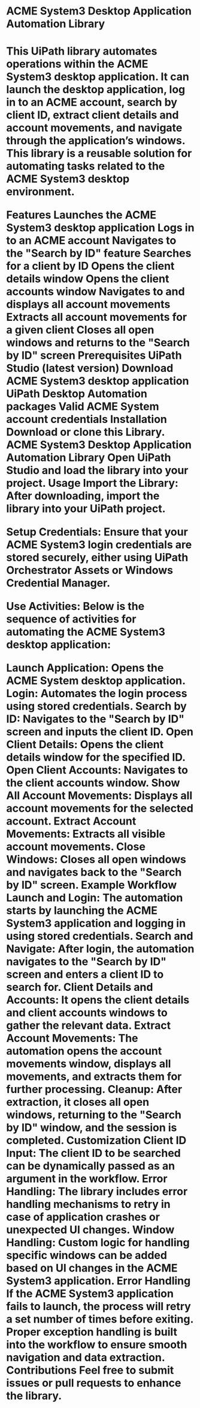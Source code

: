 
<h1>ACME System3 Desktop Application Automation Library<h1/>
This UiPath library automates operations within the ACME System3 desktop application. It can launch the desktop application, log in to an ACME account, search by client ID, extract client details and account movements, and navigate through the application’s windows. This library is a reusable solution for automating tasks related to the ACME System3 desktop environment.

Features
Launches the ACME System3 desktop application
Logs in to an ACME account
Navigates to the "Search by ID" feature
Searches for a client by ID
Opens the client details window
Opens the client accounts window
Navigates to and displays all account movements
Extracts all account movements for a given client
Closes all open windows and returns to the "Search by ID" screen
Prerequisites
UiPath Studio (latest version)
Download ACME System3 desktop application
UiPath Desktop Automation packages
Valid ACME System account credentials
Installation
Download or clone this Library.
ACME System3 Desktop Application Automation Library
Open UiPath Studio and load the library into your project.
Usage
Import the Library: After downloading, import the library into your UiPath project.

Setup Credentials: Ensure that your ACME System3 login credentials are stored securely, either using UiPath Orchestrator Assets or Windows Credential Manager.

Use Activities: Below is the sequence of activities for automating the ACME System3 desktop application:

Launch Application: Opens the ACME System desktop application.
Login: Automates the login process using stored credentials.
Search by ID: Navigates to the "Search by ID" screen and inputs the client ID.
Open Client Details: Opens the client details window for the specified ID.
Open Client Accounts: Navigates to the client accounts window.
Show All Account Movements: Displays all account movements for the selected account.
Extract Account Movements: Extracts all visible account movements.
Close Windows: Closes all open windows and navigates back to the "Search by ID" screen.
Example Workflow
Launch and Login: The automation starts by launching the ACME System3 application and logging in using stored credentials.
Search and Navigate: After login, the automation navigates to the "Search by ID" screen and enters a client ID to search for.
Client Details and Accounts: It opens the client details and client accounts windows to gather the relevant data.
Extract Account Movements: The automation opens the account movements window, displays all movements, and extracts them for further processing.
Cleanup: After extraction, it closes all open windows, returning to the "Search by ID" window, and the session is completed.
Customization
Client ID Input: The client ID to be searched can be dynamically passed as an argument in the workflow.
Error Handling: The library includes error handling mechanisms to retry in case of application crashes or unexpected UI changes.
Window Handling: Custom logic for handling specific windows can be added based on UI changes in the ACME System3 application.
Error Handling
If the ACME System3 application fails to launch, the process will retry a set number of times before exiting.
Proper exception handling is built into the workflow to ensure smooth navigation and data extraction.
Contributions
Feel free to submit issues or pull requests to enhance the library.

